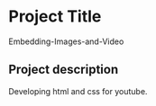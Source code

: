 # Project Title 
Embedding-Images-and-Video


## Project description

Developing html and css for youtube.

